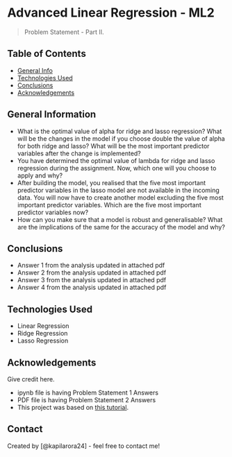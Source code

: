 # Advanced Linear Regression - ML2
> Problem Statement - Part II.


## Table of Contents
* [General Info](#Questions)
* [Technologies Used](#technologies-used)
* [Conclusions](#conclusions)
* [Acknowledgements](#acknowledgements)

## General Information
- What is the optimal value of alpha for ridge and lasso regression? What will be the changes in the model if you choose double the value of alpha for both ridge and lasso? What will be the most important predictor variables after the change is implemented?
- You have determined the optimal value of lambda for ridge and lasso regression during the assignment. Now, which one will you choose to apply and why?
- After building the model, you realised that the five most important predictor variables in the lasso model are not available in the incoming data. You will now have to create another model excluding the five most important predictor variables. Which are the five most important predictor variables now?
- How can you make sure that a model is robust and generalisable? What are the implications of the same for the accuracy of the model and why?


## Conclusions
- Answer 1 from the analysis updated in attached pdf
- Answer 2 from the analysis updated in attached pdf
- Answer 3 from the analysis updated in attached pdf
- Answer 4 from the analysis updated in attached pdf

## Technologies Used
- Linear Regression
- Ridge Regression
- Lasso Regression

## Acknowledgements
Give credit here.
- ipynb file is having Problem Statement 1 Answers
- PDF file is having Problem Statement 2 Answers
- This project was based on [this tutorial](https://www.example.com).


## Contact
Created by [@kapilarora24] - feel free to contact me!

<!-- ## License -->
<!-- This project is open source and available under the [... License](). -->
